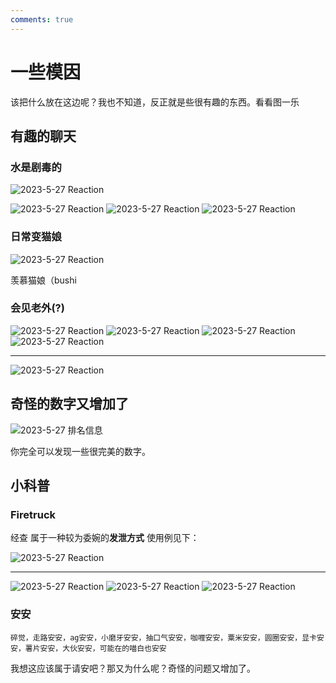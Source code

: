 ```yaml
---
comments: true
---
```


# 一些模因

该把什么放在这边呢？我也不知道，反正就是些很有趣的东西。看看图一乐

## 有趣的聊天

### 水是剧毒的

![2023-5-27 Reaction](img/meme-1.png)

![2023-5-27 Reaction](img/meme-2.png)
![2023-5-27 Reaction](img/meme-3.png)
![2023-5-27 Reaction](img/meme-4.png)

### 日常变猫娘

![2023-5-27 Reaction](img/meme-10.png)

羡慕猫娘（bushi

### 会见老外(?)

![2023-5-27 Reaction](img/meme-5.png)
![2023-5-27 Reaction](img/meme-6.png)
![2023-5-27 Reaction](img/meme-7.png)
![2023-5-27 Reaction](img/meme-8.png)

---

![2023-5-27 Reaction](img/meme-9.png)

## 奇怪的数字又增加了

![2023-5-27 排名信息](img/933886.png)

你完全可以发现一些很完美的数字。

## 小科普

### Firetruck

经查 属于一种较为委婉的**发泄方式** 使用例见下：

![2023-5-27 Reaction](img/firetruck-1.png)

---

![2023-5-27 Reaction](img/firetruck-2.png)
![2023-5-27 Reaction](img/firetruck-3.png)
![2023-5-27 Reaction](img/firetruck-4.png)

### 安安

`碎觉，走路安安，ag安安，小磨牙安安，抽口气安安，咖喱安安，粟米安安，圆圈安安，显卡安安，薯片安安，大伙安安，可能在的喵白也安安`

我想这应该属于请安吧？那又为什么呢？奇怪的问题又增加了。
